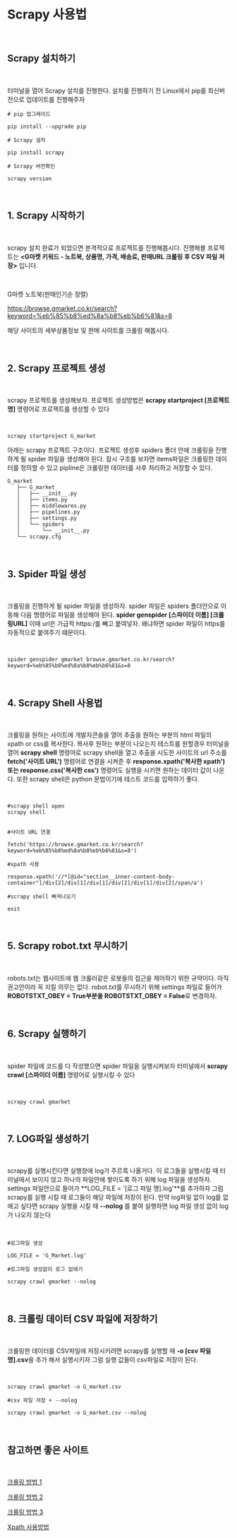 # **Scrapy 사용법**

<br/>

## **Scrapy 설치하기**

<br/>

터미널을 열어 Scrapy 설치를 진행한다. 설치를 진행하기 전 Linux에서 pip를 최신버전으로 업데이트를 진행해주자


```
# pip 업그레이드

pip install --upgrade pip

# Scrapy 설치

pip install scrapy

# Scrapy 버전확인

scrapy version
```

<br/>

## **1. Scrapy 시작하기**

<br/>

scrapy 설치 완료가 되었으면 본격적으로 프로젝트를 진행해봅시다. 진행해볼 프로젝트는 **<G마켓 키워드 - 노트북, 상품명, 가격, 배송료, 판매URL 크롤링 후 CSV 파일 저장>** 입니다.

<br/>

G마켓 노트북(판매인기순 정렬)

https://browse.gmarket.co.kr/search?keyword=%eb%85%b8%ed%8a%b8%eb%b6%81&s=8

해당 사이트의 세부상품정보 및 판매 사이트를 크롤링 해봅시다.

<br/>

## **2. Scrapy 프로젝트 생성**

<br/>

scrapy 프로젝트를 생성해보자. 프로젝트 생성방법은 **scrapy startproject [프로젝트명]** 명령어로 프로젝트를 생성할 수 있다

<br/>

```
scrapy startproject G_market
```

아래는 scrapy 프로젝트 구조이다. 프로젝트 생성후 spiders 폴더 안에 크롤링을 진행하게 될 spider 파일을 생성해야 된다. 잠시 구조를 보자면 items파일은 크롤링한 데이터를 정의할 수 있고 pipline은 크롤링한 데이터를 사후 처리하고 저장할 수 있다.

```
G_market
   ├── G_market
   │   ├── __init__.py
   │   ├── items.py
   │   ├── middlewares.py
   │   ├── pipelines.py
   │   ├── settings.py
   │   └── spiders
   │       └── __init__.py
   └── scrapy.cfg
```

<br/>

## **3. Spider 파일 생성**

<br/>

크롤링을 진행하게 될 spider 파일을 생성하자. spider 파일은 spiders 폴더안으로 이동해 다음 명령어로 파일을 생성해야 된다. **spider genspider [스파이더 이름] [크롤링URL]** 이때 url은 가급적 https:/를 빼고 붙여넣자. 왜냐하면 spider 파일이 https를 자동적으로 붙여주기 떄문이다.

<br/>

```
spider genspider gmarket browse.gmarket.co.kr/search?keyword=%eb%85%b8%ed%8a%b8%eb%b6%81&s=8
```

<br/>

## **4. Scrapy Shell 사용법**

<br/>

크롤링을 원하는 사이트에 개발자콘솔을 열어 추출을 원하는 부분의 html 파일의 xpath or css를 복사한다. 복사후 원하는 부분이 나오는지 테스트를 원할경우 터미널을 열어 **scrapy shell** 명령어로 scrapy shell을 열고 추출을 시도한 사이트의 url 주소를 **fetch('사이트 URL')** 명렁어로 연결을 시켜준 후 **response.xpath('복사한 xpath') 또는 response.css('복사한 css')** 명령어도 실행을 시키면 원하는 데이터 값이 나온다. 또한 scrapy shell은 python 문법이기에 테스트 코드를 입력하기 좋다. 

<br/>

```
#scrapy shell open
scrapy shell


#사이트 URL 연결

fetch('https://browse.gmarket.co.kr/search?keyword=%eb%85%b8%ed%8a%b8%eb%b6%81&s=8')

#xpath 사용

response.xpath('//*[@id="section__inner-content-body-container"]/div[2]/div[1]/div[1]/div[2]/div[1]/div[2]/span/a')

#scrapy shell 빠져나오기

exit
```

<br/>

## **5. Scrapy robot.txt 무시하기**

<br/>

robots.txt는 웹사이트에 웹 크롤러같은 로봇들의 접근을 제어하기 위한 규약이다. 아직 권고안이라 꼭 지킬 의무는 없다. robot.txt를 무시하기 위해 settings 파일로 들어가 **ROBOTSTXT_OBEY = True부분을 ROBOTSTXT_OBEY = False**로 변경하자.

<br/>

## **6. Scrapy 실행하기**

<br/>

spider 파일에 코드를 다 작성했으면 spider 파일을 실행시켜보자 터미널에서 **scrapy crawl [스파이더 이름]** 명령어로 실행시킬 수 있다

<br/>

```
scrapy crawl gmarket
```

<br/>

## **7. LOG파일 생성하기**

<br/>

scrapy를 실행시킨다면 실행창에 log가 주르륵 나올거다. 이 로그들을 실행시킬 때 터미널에서 보이지 않고 하나의 파일안에 쌓이도록 하기 위해 log 파일을 생성하자. settings 파일안으로 들어가 **LOG_FILE = '[로그 파일 명].log'**를 추가하자 그럼 scrapy를 실행 시킬 때 로그들이 해당 파일에 저장이 된다. 만약 log파일 없이 log를 없애고 싶다면 scrapy 실행을 시킬 때  **--nolog** 를 붙여 실행하면 log 파일 생성 없이 log가 나오지 않는다

<br/>

```
#로그파일 생성

LOG_FILE = 'G_Market.log'

#로그파일 생성없이 로그 없애기

scrapy crawl gmarket --nolog
```

<br/>

## **8. 크롤링 데이터 CSV 파일에 저장하기**

<br/>

크롤링한 데이터를 CSV파일에 저장시키려면 scrapy를 실행할 때 **-o [csv 파일 명].csv**을 추가 해서 실행시키자 그럼 실행 값들이 csv파일로 저장이 된다.

<br/>

```
scrapy crawl gmarket -o G_market.csv 

#csv 파일 저장 + --nolog

scrapy crawl gmarket -o G_market.csv --nolog

```

<br/>

## **참고하면 좋은 사이트**

<br/>

[크롤링 방법 1](https://excelsior-cjh.tistory.com/entry/04-Scrapy%EB%A5%BC-%EC%9D%B4%EC%9A%A9%ED%95%9C-%EB%89%B4%EC%8A%A4%ED%81%AC%EB%A1%A4%EB%A7%81-%ED%95%98%EA%B8%B0)

[크롤링 방법 2](https://www.hanumoka.net/2020/07/07/python-20200707-python-scrapy-example/)

[크롤링 방법 3](https://pycoding.tistory.com/entry/scrapy%EC%8A%A4%ED%81%AC%EB%9E%98%ED%94%BC-%ED%81%AC%EB%A1%A4%EB%A7%81-%EC%8B%A4%EC%A0%84-csv-%EC%A0%80%EC%9E%A5%EA%B9%8C%EC%A7%80)

[Xpath 사용방법](https://nittaku.tistory.com/136)




